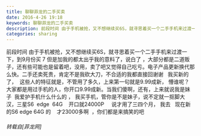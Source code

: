 ```yaml
---
title: 聊聊菲龙的二手买卖
date: 2016-4-26 19:18
keywords: 聊聊菲龙的二手买卖
description: 前段时间 由于手机被抢，又不想继续买6S，就寻思着买一个二手手机来过渡一下，到9月份买 7 但是加我的都太出乎我的意料了，说白了 ，大部分都是二道贩子，还有些可能也是留着吧，没用，卖了吧又觉得自己吃亏。电子产品更新换代那么快。二手还卖死贵，肯定不是我砍大刀，不合适的我都直接回谢谢   我买新的了，  这些人的特征就是，不管用了多久，上来第一句就是9.99成新， 懵谁呢？ 大家都是用过手机的人，你开口9.99成新。当我们傻啊，还有，上来就说我是妹子  我爱护手机什么什么的 ， 我买手机，管你是不是妹子，说不定就一抠脚大汉，三星S6  edge  64G    开口就24000P     说才用了三四个月， 我去   现在新的S6 edge 64G 的    才23000多啊  ，你们都是来搞笑的吧
categories: sharing
---
```

<td class="t_f" id="postmessage_320709">

前段时间 由于手机被抢，又不想继续买6S，就寻思着买一个二手手机来过渡一下，到9月份买 7 但是加我的都太出乎我的意料了，说白了 ，大部分都是二道贩子，还有些可能也是留着吧，没用，卖了吧又觉得自己吃亏。电子产品更新换代那么快。二手还卖死贵，肯定不是我砍大刀，不合适的我都直接回谢谢   我买新的了，  这些人的特征就是，不管用了多久，上来第一句就是9.99成新， 懵谁呢？ 大家都是用过手机的人，你开口9.99成新。当我们傻啊，还有，上来就说我是妹子  我爱护手机什么什么的 ， 我买手机，管你是不是妹子，说不定就一抠脚大汉，三星S6  edge  64G    开口就24000P     说才用了三四个月， 我去   现在新的S6 edge 64G 的    才23000多啊  ，你们都是来搞笑的吧</td>
###### 转载自[菲龙网]